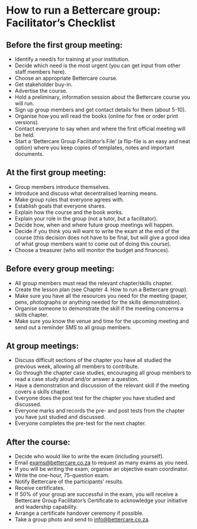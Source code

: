 # How to run a Bettercare group: Facilitator’s Checklist

## Before the first group meeting:

* Identify a need/s for training at your institution.
* Decide which need is the most urgent (you can get input from other staff members here).
* Choose an appropriate Bettercare course.
* Get stakeholder buy-in.
* Advertise the course.
* Hold a preliminary, information session about the Bettercare course you will run.
* Sign up group members and get contact details for them (about 5-10).
* Organise how you will read the books (online for free or order print versions).
* Contact everyone to say when and where the first official meeting will be held.
* Start a ‘Bettercare Group Facilitator’s File’ (a flip-file is an easy and neat option) where you keep copies of templates, notes and important documents.

## At the first group meeting:

* Group members introduce themselves.
* Introduce and discuss what decentralised learning means.
* Make group rules that everyone agrees with.
* Establish goals that everyone shares.
* Explain how the course and the book works.
* Explain your role in the group (not a tutor, but a facilitator).
* Decide how, when and where future group meetings will happen.
* Decide if you think you will want to write the exam at the end of the course (this decision does not have to be final, but will give a good idea of what group members want to come out of doing this course).
* Choose a treasurer (who will monitor the budget and finances).

## Before every group meeting:

* All group members must read the relevant chapter/skills chapter.
* Create the lesson plan (see Chapter 4. How to run a Bettercare group).
* Make sure you have all the resources you need for the meeting (paper, pens, photographs or anything needed for the skills demonstration).
* Organise someone to demonstrate the skill if the meeting concerns a skills chapter.
* Make sure you know the venue and time for the upcoming meeting and send out a reminder SMS to all group members.

## At group meetings:

* Discuss difficult sections of the chapter you have all studied the previous week, allowing all members to contribute.
* Go through the chapter case studies, encouraging all group members to read a case study aloud and/or answer a question.
* Have a demonstration and discussion of the relevant skill if the meeting covers a skills  chapter.
* Everyone does the post test for the chapter you have studied and discussed.
* Everyone marks and records the pre- and post tests from the chapter you have just studied and discussed.
* Everyone completes the pre-test for the next chapter.


## After the course:

* Decide who would like to write the exam (including yourself).
* Email exams@bettercare.co.za to request as many exams as you need.
* If you will be writing the exam, organise an objective exam coordinator.
* Write the one-hour, 75-question exam.
* Notify Bettercare of the participants’ results.
* Receive certificates.
* If 50% of your group are successful in the exam, you will receive a Bettercare Group Facilitator’s Certificate to acknowledge your initiative and leadership capability.
* Arrange a certificate handover ceremony if possible.
* Take a group photo and send to info@bettercare.co.za.




